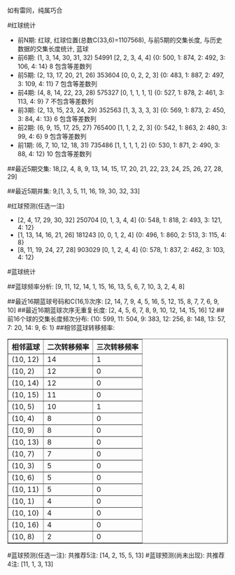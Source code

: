 <!-- 
.. title: 双色球2016094期(2016-08-14)数据分析报告
.. slug: slott-2016094-2016-08-14-report
.. date: 2016-08-15 08:00:00 UTC+08:00
.. tags: Lottery
.. link: 
.. description: 
.. type: text
-->

如有雷同，纯属巧合

<!-- TEASER_END-->

#红球统计

- 前N期: 红球, 红球位置(总数C(33,6)=1107568), 与前5期的交集长度, 与历史数据的交集长度统计, 蓝球
- 前6期: (1, 3, 14, 30, 31, 32) 54991 [2, 2, 3, 4, 4] {0: 500, 1: 874, 2: 492, 3: 106, 4: 14} 8 包含等差数列
- 前5期: (2, 13, 17, 20, 21, 26) 353604 [0, 0, 2, 2, 3] {0: 483, 1: 887, 2: 497, 3: 109, 4: 11} 7 包含等差数列
- 前4期: (4, 8, 14, 22, 23, 28) 575327 [0, 1, 1, 1, 1] {0: 527, 1: 878, 2: 461, 3: 113, 4: 9} 7 不包含等差数列
- 前3期: (2, 13, 15, 23, 24, 29) 352563 [1, 3, 3, 3, 3] {0: 569, 1: 873, 2: 450, 3: 84, 4: 13} 6 包含等差数列
- 前2期: (6, 9, 15, 17, 25, 27) 765400 [1, 1, 2, 2, 3] {0: 542, 1: 863, 2: 480, 3: 99, 4: 6} 9 包含等差数列
- 前1期: (6, 7, 10, 12, 18, 31) 735486 [1, 1, 1, 1, 2] {0: 530, 1: 871, 2: 490, 3: 88, 4: 12} 10 包含等差数列

##最近5期交集:
18,[2, 4, 8, 9, 13, 14, 15, 17, 20, 21, 22, 23, 24, 25, 26, 27, 28, 29]

##最近5期并集:
9,[1, 3, 5, 11, 16, 19, 30, 32, 33]

#红球预测(任选一注)

- [2, 4, 17, 29, 30, 32] 250704 [0, 1, 3, 4, 4] {0: 548, 1: 818, 2: 493, 3: 121, 4: 12}
- [1, 13, 14, 16, 21, 26] 181243 [0, 0, 1, 2, 4] {0: 496, 1: 860, 2: 513, 3: 115, 4: 8}
- [8, 11, 19, 24, 27, 28] 903029 [0, 1, 2, 4, 4] {0: 578, 1: 837, 2: 462, 3: 103, 4: 12}

#蓝球统计

##蓝球频率分析:
[9, 11, 12, 14, 1, 15, 16, 13, 5, 6, 7, 10, 3, 2, 4, 8]

##最近16期蓝球号码和C(16,1)次序:
 [2, 14, 7, 9, 4, 5, 16, 5, 12, 15, 8, 7, 7, 6, 9, 10]
##最近16期蓝球次序无重复长度:
 [2, 4, 5, 6, 7, 8, 9, 10, 12, 14, 15, 16] 12
##前16个球的交集长度频次分布:
{10: 599, 11: 504, 9: 383, 12: 256, 8: 148, 13: 57, 7: 20, 14: 9, 6: 1}
##相邻蓝球转移频率:
 <table border="1" class="table table-striped dataframe">
  <thead>
    <tr style="text-align: right;">
      <th>相邻蓝球</th>
      <th>二次转移频率</th>
      <th>三次转移频率</th>
    </tr>
  </thead>
  <tbody>
    <tr>
      <td>(10, 12)</td>
      <td>14</td>
      <td>1</td>
    </tr>
    <tr>
      <td>(10, 2)</td>
      <td>12</td>
      <td>0</td>
    </tr>
    <tr>
      <td>(10, 14)</td>
      <td>12</td>
      <td>0</td>
    </tr>
    <tr>
      <td>(10, 15)</td>
      <td>11</td>
      <td>0</td>
    </tr>
    <tr>
      <td>(10, 5)</td>
      <td>10</td>
      <td>1</td>
    </tr>
    <tr>
      <td>(10, 4)</td>
      <td>8</td>
      <td>0</td>
    </tr>
    <tr>
      <td>(10, 9)</td>
      <td>8</td>
      <td>0</td>
    </tr>
    <tr>
      <td>(10, 13)</td>
      <td>8</td>
      <td>0</td>
    </tr>
    <tr>
      <td>(10, 7)</td>
      <td>7</td>
      <td>0</td>
    </tr>
    <tr>
      <td>(10, 3)</td>
      <td>5</td>
      <td>0</td>
    </tr>
    <tr>
      <td>(10, 6)</td>
      <td>5</td>
      <td>0</td>
    </tr>
    <tr>
      <td>(10, 11)</td>
      <td>5</td>
      <td>0</td>
    </tr>
    <tr>
      <td>(10, 1)</td>
      <td>4</td>
      <td>0</td>
    </tr>
    <tr>
      <td>(10, 10)</td>
      <td>4</td>
      <td>0</td>
    </tr>
    <tr>
      <td>(10, 16)</td>
      <td>4</td>
      <td>0</td>
    </tr>
    <tr>
      <td>(10, 8)</td>
      <td>2</td>
      <td>0</td>
    </tr>
  </tbody>
</table>
#蓝球预测(任选一注):
共推荐5注: [14, 2, 15, 5, 13]
#蓝球预测(尚未出现):
共推荐4注: [11, 1, 3, 13]

